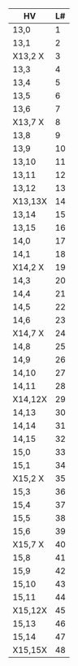 |   HV  | L# |
|-------|----|
| 13,0  | 1  |
| 13,1  | 2  |
|X13,2 X| 3  |
| 13,3  | 4  |
| 13,4  | 5  |
| 13,5  | 6  |
| 13,6  | 7  |
|X13,7 X| 8  |
| 13,8  | 9  |
| 13,9  | 10 |
| 13,10 | 11 |
| 13,11 | 12 |
| 13,12 | 13 |
|X13,13X| 14 |
| 13,14 | 15 |
| 13,15 | 16 |
| 14,0  | 17 |
| 14,1  | 18 |
|X14,2 X| 19 |
| 14,3  | 20 |
| 14,4  | 21 |
| 14,5  | 22 |
| 14,6  | 23 |
|X14,7 X| 24 |
| 14,8  | 25 |
| 14,9  | 26 |
| 14,10 | 27 |
| 14,11 | 28 |
|X14,12X| 29 |
| 14,13 | 30 |
| 14,14 | 31 |
| 14,15 | 32 |
| 15,0  | 33 |
| 15,1  | 34 |
|X15,2 X| 35 |
| 15,3  | 36 |
| 15,4  | 37 |
| 15,5  | 38 |
| 15,6  | 39 |
|X15,7 X| 40 |
| 15,8  | 41 |
| 15,9  | 42 |
| 15,10 | 43 |
| 15,11 | 44 |
|X15,12X| 45 |
| 15,13 | 46 |
| 15,14 | 47 |
|X15,15X| 48 |
